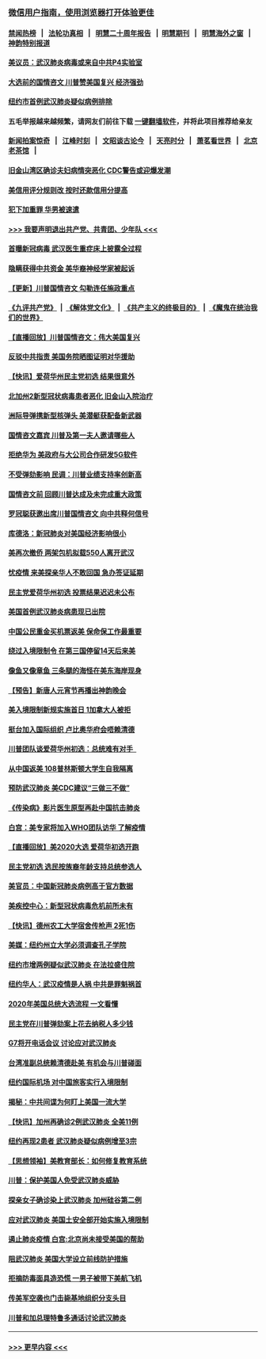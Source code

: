 ### [微信用户指南，使用浏览器打开体验更佳](https://github.com/gfw-breaker/banned-news1/blob/master/indexes/wechat-guide.md?t=0)
#### [禁闻热榜](热点新闻.md?t=0)  &nbsp;&nbsp;|&nbsp;&nbsp; [法轮功真相](https://github.com/gfw-breaker/truth/blob/master/README.md?t=0) &nbsp;&nbsp;|&nbsp;&nbsp; [明慧二十周年报告](https://github.com/gfw-breaker/mh-reports/blob/master/README.md?t=0) &nbsp;&nbsp;|&nbsp;&nbsp;[明慧期刊](https://github.com/gfw-breaker/mh-qikan) &nbsp;&nbsp;|&nbsp;&nbsp; [明慧海外之窗](https://github.com/gfw-breaker/mh-news/blob/master/README.md?t=0) &nbsp;&nbsp;|&nbsp;&nbsp; [神韵特别报道](https://github.com/gfw-breaker/mh-news/blob/master/shenyun.md?t=0)
#### [美议员：武汉肺炎病毒或来自中共P4实验室](../pages/nsc412/n11846043.md?t=02052033) 
#### [大选前的国情咨文 川普赞美国复兴 经济强劲](../pages/nsc412/n11845526.md?t=02052033) 
#### [纽约市首例武汉肺炎疑似病例排除](../pages/nsc412/n11844989.md?t=02052033) 
#### 五毛举报越来越频繁，请网友们前往下载 [一键翻墙软件](https://github.com/gfw-breaker/ssr-accounts)，并将此项目推荐给亲友
#### [新闻拍案惊奇](https://github.com/gfw-breaker/banned-news1/blob/master/pages/link4.md) &nbsp;&nbsp;|&nbsp;&nbsp; [江峰时刻](https://github.com/gfw-breaker/banned-news1/blob/master/pages/link4.md) &nbsp;&nbsp;|&nbsp;&nbsp; [文昭谈古论今](https://github.com/gfw-breaker/banned-news1/blob/master/pages/link4.md) &nbsp;&nbsp;|&nbsp;&nbsp; [天亮时分](https://github.com/gfw-breaker/banned-news1/blob/master/pages/link4.md) &nbsp;&nbsp;|&nbsp;&nbsp; [萧茗看世界](https://github.com/gfw-breaker/banned-news1/blob/master/pages/link4.md) &nbsp;&nbsp;|&nbsp;&nbsp; [北京老茶馆](https://github.com/gfw-breaker/banned-news1/blob/master/pages/link4.md) &nbsp;&nbsp;|&nbsp;&nbsp; 
#### [旧金山湾区确诊夫妇病情突恶化 CDC警告或迎爆发潮](../pages/nsc412/n11845730.md?t=02052033) 
#### [美信用评分规则改  按时还款信用分提高](../pages/nsc412/n11845488.md?t=02052033) 
#### [犯下加重罪 华男被速遣](../pages/nsc412/n11845476.md?t=02052033) 
#### [>>> 我要声明退出共产党、共青团、少年队 <<<](https://github.com/begood0513/goodnews/blob/master/quit/letter.md) 
#### [首曝新冠病毒 武汉医生重症床上披露全过程](../pages/nsc412/n11845150.md?t=02052033) 
#### [隐瞒获得中共资金 美华裔神经学家被起诉](../pages/nsc412/n11844879.md?t=02052033) 
#### [【更新】川普国情咨文 勾勒连任施政重点](../pages/nsc412/n11845223.md?t=02052033) 
#### [《九评共产党》](https://github.com/begood0513/9ping.md/blob/master/README.md) &nbsp;|&nbsp; [《解体党文化》](../../../../jtdwh.md/blob/master/README.md)  &nbsp;|&nbsp; [《共产主义的终极目的》](../../../../gczydzjmd.md/blob/master/README.md) &nbsp;|&nbsp; [《魔鬼在统治我们的世界》](../../../../mgztzwmdsj.md/blob/master/README.md) 
#### [【直播回放】川普国情咨文：伟大美国复兴](../pages/nsc412/n11842079.md?t=02052033) 
#### [反驳中共指责 美国务院晒图证明对华援助](../pages/nsc412/n11844859.md?t=02052033) 
#### [【快讯】爱荷华州民主党初选 结果很意外](../pages/nsc412/n11844878.md?t=02052033) 
#### [北加州2新型冠状病毒患者恶化 旧金山入院治疗](../pages/nsc412/n11844842.md?t=02052033) 
#### [洲际导弹携新型核弹头 美潜艇获配备新武器](../pages/nsc412/n11844680.md?t=02052033) 
#### [国情咨文嘉宾 川普及第一夫人邀请哪些人](../pages/nsc412/n11844712.md?t=02052033) 
#### [拒绝华为 美政府与大公司合作研发5G软件](../pages/nsc412/n11844625.md?t=02052033) 
#### [不受弹劾影响 民调：川普业绩支持率创新高](../pages/nsc412/n11844622.md?t=02052033) 
#### [国情咨文前 回顾川普达成及未完成重大政策](../pages/nsc412/n11844581.md?t=02052033) 
#### [罗冠聪获邀出席川普国情咨文 向中共释何信号](../pages/nsc412/n11844355.md?t=02052033) 
#### [库德洛：新冠肺炎对美国经济影响很小](../pages/nsc412/n11844418.md?t=02052033) 
#### [美再次撤侨 两架包机拟载550人离开武汉](../pages/nsc412/n11844407.md?t=02052033) 
#### [忧疫情 来美探亲华人不敢回国 急办签证延期](../pages/nsc412/n11843344.md?t=02052033) 
#### [民主党爱荷华州初选 投票结果迟迟未公布](../pages/nsc412/n11844207.md?t=02052033) 
#### [美国首例武汉肺炎病患现已出院](../pages/nsc412/n11842740.md?t=02052033) 
#### [中国公民重金买机票返美 保命保工作最重要](../pages/nsc412/n11843282.md?t=02052033) 
#### [绕过入境限制令  在第三国停留14天后来美](../pages/nsc412/n11843341.md?t=02052033) 
#### [像鱼又像章鱼 三条腿的海怪在美东海岸现身](../pages/nsc412/n11843092.md?t=02052033) 
#### [【预告】新唐人元宵节再播出神韵晚会](../pages/nsc412/n11843192.md?t=02052033) 
#### [美入境限制新规实施首日 1加拿大人被拒](../pages/nsc412/n11843058.md?t=02052033) 
#### [挺台加入国际组织 卢比奥华府会唔赖清德](../pages/nsc412/n11843023.md?t=02052033) 
#### [川普团队谈爱荷华州初选：总统难有对手  ](../pages/nsc412/n11842867.md?t=02052033) 
#### [从中国返美 108普林斯顿大学生自我隔离](../pages/nsc412/n11842714.md?t=02052033) 
#### [预防武汉肺炎 美CDC建议“三做三不做”](../pages/nsc412/n11842700.md?t=02052033) 
#### [《传染病》影片医生原型再赴中国抗击肺炎](../pages/nsc412/n11842626.md?t=02052033) 
#### [白宫：美专家将加入WHO团队访华 了解疫情](../pages/nsc412/n11842198.md?t=02052033) 
#### [【直播回放】美2020大选 爱荷华初选开跑](../pages/nsc412/n11841820.md?t=02052033) 
#### [民主党初选 选民按族裔年龄支持总统参选人](../pages/nsc412/n11842239.md?t=02052033) 
#### [美官员：中国新冠肺炎病例高于官方数据](../pages/nsc412/n11842452.md?t=02052033) 
#### [美疾控中心：新型冠状病毒危机前所未有](../pages/nsc412/n11842406.md?t=02052033) 
#### [【快讯】德州农工大学宿舍传枪声 2死1伤](../pages/nsc412/n11842279.md?t=02052033) 
#### [美媒：纽约州立大学必须调查孔子学院](../pages/nsc412/n11840637.md?t=02052033) 
#### [纽约市增两例疑似武汉肺炎 在法拉盛住院](../pages/nsc412/n11840625.md?t=02052033) 
#### [纽约华人：武汉疫情是人祸 中共是罪魁祸首](../pages/nsc412/n11840631.md?t=02052033) 
#### [2020年美国总统大选流程 一文看懂](../pages/nsc412/n11842056.md?t=02052033) 
#### [民主党在川普弹劾案上花去纳税人多少钱](../pages/nsc412/n11841941.md?t=02052033) 
#### [G7将开电话会议 讨论应对武汉肺炎](../pages/nsc412/n11841658.md?t=02052033) 
#### [台湾准副总统赖清德赴美 有机会与川普碰面](../pages/nsc412/n11841332.md?t=02052033) 
#### [纽约国际机场  对中国旅客实行入境限制](../pages/nsc412/n11840619.md?t=02052033) 
#### [揭秘：中共间谍为何盯上美国一流大学](../pages/nsc412/n11840270.md?t=02052033) 
#### [【快讯】加州再确诊2例武汉肺炎 全美11例](../pages/nsc412/n11840339.md?t=02052033) 
#### [纽约再现2患者 武汉肺炎疑似病例增至3宗](../pages/nsc412/n11840010.md?t=02052033) 
#### [【思想领袖】美教育部长：如何修复教育系统](../pages/nsc412/n11690865.md?t=02052033) 
#### [川普：保护美国人免受武汉肺炎威胁](../pages/nsc412/n11839718.md?t=02052033) 
#### [探亲女子确诊染上武汉肺炎 加州硅谷第二例](../pages/nsc412/n11839784.md?t=02052033) 
#### [应对武汉肺炎 美国土安全部开始实施入境限制](../pages/nsc412/n11839729.md?t=02052033) 
#### [遏止肺炎疫情 白宫:北京尚未接受美国的帮助](../pages/nsc412/n11839660.md?t=02052033) 
#### [阻武汉肺炎 美国大学设立前线防护措施](../pages/nsc412/n11839479.md?t=02052033) 
#### [拒摘防毒面具造恐慌 一男子被带下美航飞机](../pages/nsc412/n11839455.md?t=02052033) 
#### [传美军空袭也门击毙基地组织分支头目](../pages/nsc412/n11839210.md?t=02052033) 
#### [川普和加总理特鲁多通话讨论武汉肺炎](../pages/nsc412/n11839128.md?t=02052033) 

----
#### [ >>> 更早内容 <<< ](../indexes/nsc412-earlier.md)
